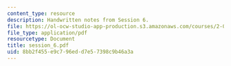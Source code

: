 ```yaml
---
content_type: resource
description: Handwritten notes from Session 6.
file: https://ol-ocw-studio-app-production.s3.amazonaws.com/courses/2-032-dynamics-fall-2004/8bb2f455e9c796edd7e57398c9b46a3a_session_6.pdf
file_type: application/pdf
resourcetype: Document
title: session_6.pdf
uid: 8bb2f455-e9c7-96ed-d7e5-7398c9b46a3a
---
```

